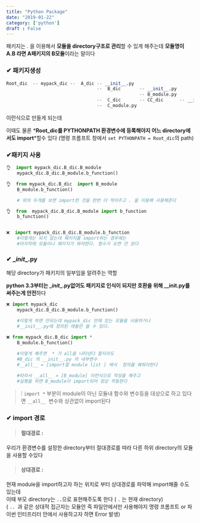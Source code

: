 ```yaml
---
title: "Python Package"
date: "2019-01-22"
category: ['python']
draft : False
---
```


패키지는 . 을 이용해서 **모듈을 directory구조로 관리**할 수 있게 해주는데 **모듈명이 A.B 라면 A패키지의 B모듈**이라는 말이다


### ✔ 패키지생성

```python
Root_dic  -- mypack_dic --  A_dic -- __init__.py
                                  --  B_dic       -- __init__.py
                                                  -- B_module.py
                                  --  C_dic       -- CC_dic      -- __init__.py
                                  --  C_module.py
```

이런식으로 만들게 되는데

이때도 물론 *__Root_dic를 PYTHONPATH 환경변수에 등록해야지 어느 directory에서도 import__*할수 있다
(명령 프롬프트 창에서 `set PYTHONPATH = Root_dic`의 path)




### ✔패키지 사용
```python
👌  import mypack_dic.B_dic.B_module
    mypack_dic.B_dic.B_module.b_function()

👌  from mypack_dic.B_dic  import B_module
    B_module.b_function()

    # 위의 두개를 보면 import한 것을 한번 더 적어주고 . 을 이용해 사용해준다

👌  from  mypack_dic.B_dic.B_module import b_function
    b_function()


❌  import mypack_dic.B_dic.B_module.b_function
    #이렇게는 되지 않는데 패키지를 import하는 경우에는
    #마지막에 모듈이나 패키지가 와야한다. 함수가 오면 안 된다
```



### ✔ \__init__.py

해당 directory가 패키지의 일부임을 알려주는 역할

**python 3.3부터는 \__init__.py없어도 패키지로 인식이 되지만 
호환을 위해 \____init__.py를 써주는게 안전**하다

```python
❌ import mypack_dic
    mypack_dic.B_dic.B_module.b_function()

    #이렇게 하면 안되는데 mypack_dic 안에 있는 모듈을 사용하거나
    #__init__.py에 정의된 애들만 쓸 수 있다.

❌ from mypack_dic.B_dic import * 
    B_module.b_function()
    
    #이렇게 해주면  * 가 all을 나타낸다 할지라도
    #B_dic 의 __init__.py 의 내부변수 
    #__all__ = [import할 module list ] 에서  정의를 해줘야한다

    #따라서 __all__ = [B_module] 이런식으로 작성을 해주고
    #실행을 하면 B_module이 import되어 정상 작동한다
```



>❕  `import *` 부분이 module이 아닌 모듈내 함수와 변수등을 대상으로 
하고 있다면 `__all__ `변수와 상관없이 import된다



### ✔ import 경로

> #### 절대경로 :   
우리가 환경변수를 설정한 directory부터 절대경로를 따라 
다른 하위 directory의 모듈을 사용할 수있다

> #### 상대경로 :    
현재 module을 import하고자 하는 위치로 부터 
상대경로를 파악해 import해줄 수도 있는데   
이때 부모 directory는 `..`으로 표현해주도록 한다 ( `.` 는 현재 directory)   
( `.. `과 같은 상대적 접근자는 모듈안 즉 파일안에서만 사용해야지
 명령 프롬프트 or 파이썬 인터프리터 안에서 사용하고자 하면 Error 발생)
